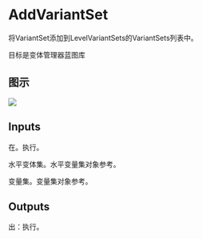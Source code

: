 # AddVariantSet

将VariantSet添加到LevelVariantSets的VariantSets列表中。

目标是变体管理器蓝图库

## 图示

![]($-20221218-21234103.png)

## Inputs

在。执行。

水平变体集。水平变量集对象参考。

变量集。变量集对象参考。  

## Outputs

出：执行。
